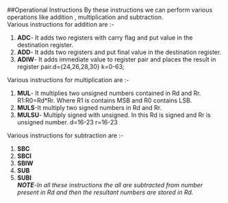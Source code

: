 ##Operational Instructions
By these instructions we can perform various operations like addition , multiplication and subtraction.  
Various instructions for addition are :-  
 1. **ADC**- It adds two registers with carry flag and put value in the destination register.
 2. **ADD**- It adds two registers and put final value in the destination register.
 3. **ADIW**- It adds immediate value to register pair and places the result in register pair.d={24,26,28,30}                        k=0-63;

Various instructions for multiplication are :-
 1. **MUL**- It multiplies two unsigned numbers contained in Rd and Rr. R1:R0=Rd*Rr. Where R1 is contains MSB and R0 contains LSB.  
 2. **MULS**-It multiply two signed numbers in Rd and Rr.
 3. **MULSU**- Multiply signed with unsigned. In this Rd is signed and Rr is unsigned number. d=16-23   r=16-23

Various instructions for subtraction are :-
 1. **SBC**
 2. **SBCI**
 3. **SBIW**
 4. **SUB**
 5. **SUBI**  
 _**NOTE**_-_In all these instructions the all are subtracted from number present in Rd and then the resultant numbers are stored in Rd._

 










 
 



